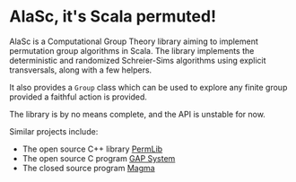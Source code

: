 AlaSc, it's Scala permuted!
===========================

AlaSc is a Computational Group Theory library aiming to implement
permutation group algorithms in Scala. The library implements the
deterministic and randomized Schreier-Sims algorithms using
explicit transversals, along with a few helpers.

It also provides a `Group` class which can be used to explore any finite
group provided a faithful action is provided.

The library is by no means complete, and the API is unstable for now.

Similar projects include:
* The open source C++ library [PermLib](http://www.math.uni-rostock.de/~rehn/software/permlib.html)
* The open source C program [GAP System](http://www.gap-system.org/)
* The closed source program [Magma](http://magma.maths.usyd.edu.au/magma/)
